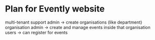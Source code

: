 # Plan for Evently website

multi-tenant support
admin -> create organisations (like department)
organisation admin -> create and manage events inside that organisation 
users -> can register for events
